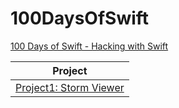 # 100DaysOfSwift
[100 Days of Swift - Hacking with Swift](https://www.hackingwithswift.com/100)

| Project |
| -------- |
| [Project1: Storm Viewer](./Project1) |
